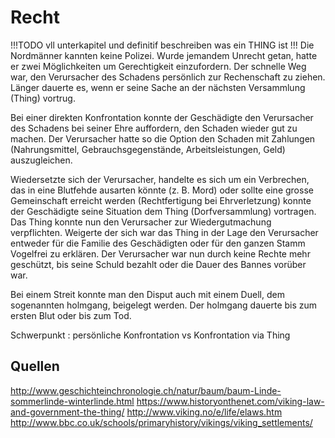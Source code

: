 # Recht

!!!TODO vll unterkapitel und definitif beschreiben was ein THING ist !!!
Die Nordmänner kannten keine Polizei. Wurde jemandem Unrecht getan, hatte er zwei Möglichkeiten um Gerechtigkeit einzufordern. Der schnelle Weg war, den Verursacher des Schadens persönlich zur Rechenschaft zu ziehen. Länger dauerte es, wenn er seine Sache an der nächsten Versammlung (Thing) vortrug.

Bei einer direkten Konfrontation konnte der Geschädigte den Verursacher des Schadens bei seiner Ehre auffordern, den Schaden wieder gut zu machen. Der Verursacher hatte so die Option den Schaden mit Zahlungen (Nahrungsmittel, Gebrauchsgegenstände, Arbeitsleistungen, Geld) auszugleichen.

Wiedersetzte sich der Verursacher, handelte es sich um ein Verbrechen, das in eine Blutfehde ausarten könnte (z. B. Mord) oder sollte eine grosse Gemeinschaft erreicht werden (Rechtfertigung bei Ehrverletzung) konnte der Geschädigte seine Situation dem Thing (Dorfversammlung) vortragen. Das Thing konnte nun den Verursacher zur Wiedergutmachung verpflichten. Weigerte der sich war das Thing in der Lage den Verursacher entweder für die Familie des Geschädigten oder für den ganzen Stamm Vogelfrei zu erklären. Der Verursacher war nun durch keine Rechte mehr geschützt, bis seine Schuld bezahlt oder die Dauer des Bannes vorüber war.

Bei einem Streit konnte man den Disput auch mit einem Duell, dem sogenannten holmgang, beigelegt werden. Der holmgang dauerte bis zum ersten Blut oder bis zum Tod.


Schwerpunkt : persönliche Konfrontation vs Konfrontation via Thing


## Quellen
http://www.geschichteinchronologie.ch/natur/baum/baum-Linde-sommerlinde-winterlinde.html
https://www.historyonthenet.com/viking-law-and-government-the-thing/
http://www.viking.no/e/life/elaws.htm  
http://www.bbc.co.uk/schools/primaryhistory/vikings/viking_settlements/
